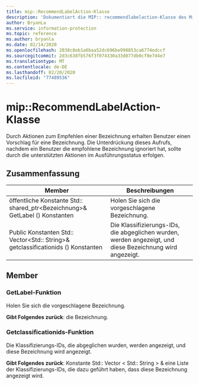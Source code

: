 ```yaml
---
title: mip::RecommendLabelAction-Klasse
description: 'Dokumentiert die MIP:: recommendlabelaction-Klasse des Microsoft Information Protection (MIP) SDK.'
author: BryanLa
ms.service: information-protection
ms.topic: reference
ms.author: bryanla
ms.date: 02/14/2020
ms.openlocfilehash: 2038c8eb1a6baa52dc696be998853ca6774edccf
ms.sourcegitcommit: 2d3c638fb576f3f074330a33d077db0cf0e7d4e7
ms.translationtype: MT
ms.contentlocale: de-DE
ms.lasthandoff: 02/20/2020
ms.locfileid: "77489536"
---
```

# <a name="class-miprecommendlabelaction"></a>mip::RecommendLabelAction-Klasse 
Durch Aktionen zum Empfehlen einer Bezeichnung erhalten Benutzer einen Vorschlag für eine Bezeichnung. Die Unterdrückung dieses Aufrufs, nachdem ein Benutzer die empfohlene Bezeichnung ignoriert hat, sollte durch die unterstützten Aktionen im Ausführungsstatus erfolgen.
  
## <a name="summary"></a>Zusammenfassung
 Member                        | Beschreibungen                                
--------------------------------|---------------------------------------------
öffentliche Konstante Std:: shared_ptr\<Bezeichnung\>& GetLabel () Konstanten  |  Holen Sie sich die vorgeschlagene Bezeichnung.
Public Konstanten Std:: Vector\<Std:: String\>& getclassificationids () Konstanten  |  Die Klassifizierungs-IDs, die abgeglichen wurden, werden angezeigt, und diese Bezeichnung wird angezeigt.
  
## <a name="members"></a>Member
  
### <a name="getlabel-function"></a>GetLabel-Funktion
Holen Sie sich die vorgeschlagene Bezeichnung.

  
**Gibt Folgendes zurück**: die Bezeichnung.
  
### <a name="getclassificationids-function"></a>Getclassificationids-Funktion
Die Klassifizierungs-IDs, die abgeglichen wurden, werden angezeigt, und diese Bezeichnung wird angezeigt.

  
**Gibt Folgendes zurück**: Konstante Std:: Vector < Std:: String > & eine Liste der Klassifizierungs-IDs, die dazu geführt haben, dass diese Bezeichnung angezeigt wird.